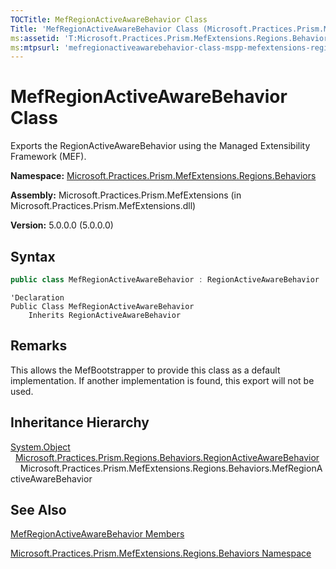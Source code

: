 ```yaml
---
TOCTitle: MefRegionActiveAwareBehavior Class
Title: 'MefRegionActiveAwareBehavior Class (Microsoft.Practices.Prism.MefExtensions.Regions.Behaviors)'
ms:assetid: 'T:Microsoft.Practices.Prism.MefExtensions.Regions.Behaviors.MefRegionActiveAwareBehavior'
ms:mtpsurl: 'mefregionactiveawarebehavior-class-mspp-mefextensions-regions-behaviors.md'
---
```


# MefRegionActiveAwareBehavior Class

Exports the RegionActiveAwareBehavior using the Managed Extensibility Framework (MEF).

**Namespace:** [Microsoft.Practices.Prism.MefExtensions.Regions.Behaviors](/patterns-practices/reference/mspp-mefextensions-regions-behaviors-namespace)

**Assembly:** Microsoft.Practices.Prism.MefExtensions (in Microsoft.Practices.Prism.MefExtensions.dll)

**Version:** 5.0.0.0 (5.0.0.0)

## Syntax

```C#
public class MefRegionActiveAwareBehavior : RegionActiveAwareBehavior
```

```VB
'Declaration
Public Class MefRegionActiveAwareBehavior
	Inherits RegionActiveAwareBehavior
```

## Remarks

This allows the MefBootstrapper to provide this class as a default implementation. If another implementation is found, this export will not be used.

## Inheritance Hierarchy

[System.Object](http://msdn.microsoft.com/en-us/library/e5kfa45b)<br/>
  [Microsoft.Practices.Prism.Regions.Behaviors.RegionActiveAwareBehavior](/patterns-practices/reference/regionactiveawarebehavior-class-mspp-regions-behaviors)
    Microsoft.Practices.Prism.MefExtensions.Regions.Behaviors.MefRegionActiveAwareBehavior

## See Also

[MefRegionActiveAwareBehavior Members](/patterns-practices/reference/mefregionactiveawarebehavior-members-mspp-mefextensions-regions-behaviors)

[Microsoft.Practices.Prism.MefExtensions.Regions.Behaviors Namespace](/patterns-practices/reference/mspp-mefextensions-regions-behaviors-namespace)